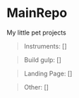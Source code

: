 # MainRepo
My little pet projects

> Instruments: []

> Build gulp: []

> Landing Page: []

> Other: []